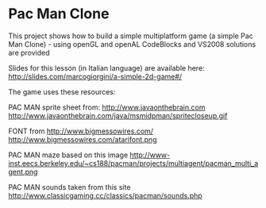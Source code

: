 Pac Man Clone
====
This project shows how to build a simple multiplatform game (a simple Pac Man Clone) - using openGL and openAL
CodeBlocks and VS2008 solutions are provided

Slides for this lesson (in Italian language) are available here: http://slides.com/marcogiorgini/a-simple-2d-game#/


The game uses these resources:

PAC MAN sprite sheet from: http://www.javaonthebrain.com
http://www.javaonthebrain.com/java/msmidpman/spritecloseup.gif

FONT from http://www.bigmessowires.com/
http://www.bigmessowires.com/atarifont.png

PAC MAN maze based on this image
http://www-inst.eecs.berkeley.edu/~cs188/pacman/projects/multiagent/pacman_multi_agent.png

PAC MAN sounds taken from this site
http://www.classicgaming.cc/classics/pacman/sounds.php
